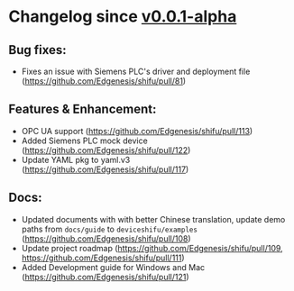 # Changelog since [v0.0.1-alpha](https://github.com/Edgenesis/shifu/releases/tag/v0.0.1-alpha)
## Bug fixes:
- Fixes an issue with Siemens PLC's driver and deployment file (https://github.com/Edgenesis/shifu/pull/81)

## Features & Enhancement:
- OPC UA support (https://github.com/Edgenesis/shifu/pull/113)
- Added Siemens PLC mock device (https://github.com/Edgenesis/shifu/pull/122)
- Update YAML pkg to yaml.v3 (https://github.com/Edgenesis/shifu/pull/117)

## Docs:
- Updated documents with with better Chinese translation, update demo paths from `docs/guide` to `deviceshifu/examples` (https://github.com/Edgenesis/shifu/pull/108)
- Update project roadmap (https://github.com/Edgenesis/shifu/pull/109, https://github.com/Edgenesis/shifu/pull/111)
- Added Development guide for Windows and Mac (https://github.com/Edgenesis/shifu/pull/121)